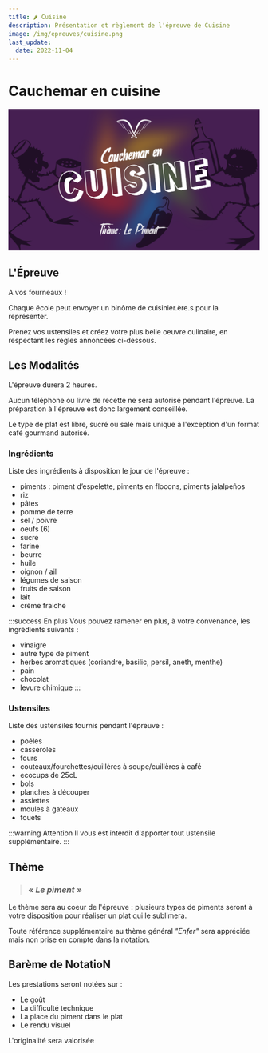 ```yaml
---
title: 🌶️ Cuisine
description: Présentation et règlement de l'épreuve de Cuisine
image: /img/epreuves/cuisine.png
last_update:
  date: 2022-11-04
---
```


# Cauchemar en cuisine

![](/img/epreuves/cuisine.png)

## L'Épreuve

A vos fourneaux ! 

Chaque école peut envoyer un binôme de cuisinier.ère.s pour la représenter. 

Prenez vos ustensiles et créez votre plus belle oeuvre culinaire, en respectant les règles annoncées ci-dessous.

## Les Modalités

L'épreuve durera 2 heures. 

Aucun téléphone ou livre de recette ne sera autorisé pendant l'épreuve. La préparation à l'épreuve est donc largement conseillée.

Le type de plat est libre, sucré ou salé mais unique à l'exception d'un format café gourmand autorisé.

### Ingrédients

Liste des ingrédients à disposition le jour de l'épreuve :

- piments : piment d’espelette, piments en flocons, piments jalalpeños
- riz 
- pâtes
- pomme de terre
- sel / poivre
- oeufs (6)
- sucre
- farine
- beurre
- huile
- oignon / ail
- légumes de saison
- fruits de saison
- lait
- crème fraiche

:::success En plus
Vous pouvez ramener en plus, à votre convenance, les ingrédients suivants :
- vinaigre
- autre type de piment
- herbes aromatiques (coriandre, basilic, persil, aneth, menthe)
- pain
- chocolat
- levure chimique
:::

### Ustensiles

Liste des ustensiles fournis pendant l'épreuve :

- poêles
- casseroles
- fours
- couteaux/fourchettes/cuillères à soupe/cuillères à café
- ecocups de 25cL 
- bols
- planches à découper
- assiettes
- moules à gateaux
- fouets

:::warning Attention
Il vous est interdit d'apporter tout ustensile supplémentaire.
:::


## Thème

> ### ***« Le piment »***

Le thème sera au coeur de l'épreuve : plusieurs types de piments seront à votre disposition pour réaliser un plat qui le sublimera.

Toute référence supplémentaire au thème général *"Enfer"* sera appréciée mais non prise en compte dans la notation.

## Barème de NotatioN

Les prestations seront notées sur :
* Le goût
* La difficulté technique
* La place du piment dans le plat
* Le rendu visuel

L'originalité sera valorisée